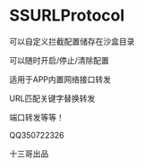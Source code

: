 # SSURLProtocol
可以自定义拦截配置储存在沙盒目录

可以随时开启/停止/清除配置

适用于APP内置网络接口转发

URL匹配关键字替换转发

端口转发等等！

QQ350722326

十三哥出品

